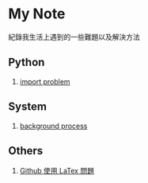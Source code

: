 # My Note

紀錄我生活上遇到的一些難題以及解決方法

## Python

1. [import problem](./python/import_problem.md)

## System

1. [background process](./system/background_process.md)

## Others

1. [Github 使用 LaTex 問題]()
